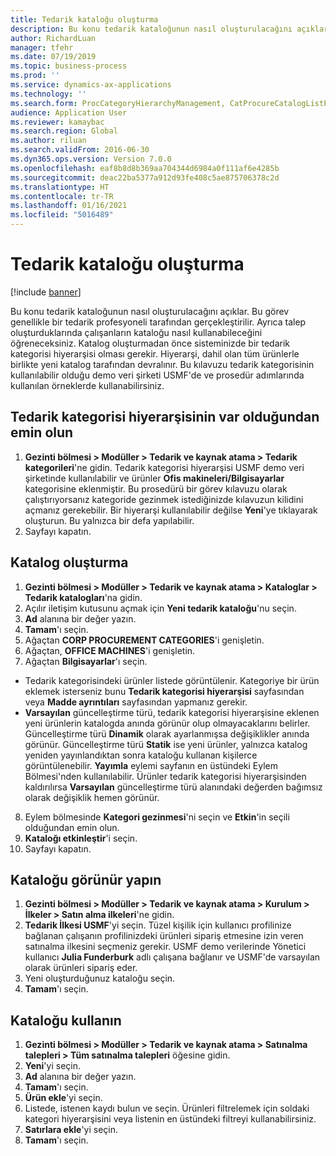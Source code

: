 ```yaml
---
title: Tedarik kataloğu oluşturma
description: Bu konu tedarik kataloğunun nasıl oluşturulacağını açıklar.
author: RichardLuan
manager: tfehr
ms.date: 07/19/2019
ms.topic: business-process
ms.prod: ''
ms.service: dynamics-ax-applications
ms.technology: ''
ms.search.form: ProcCategoryHierarchyManagement, CatProcureCatalogListPage, CatProcureCatalogCreate, CatProcureCatalogEdit, SysPolicyListPage, SysPolicy, CatCatalogPolicyRule, PurchReqTableListPage, PurchReqCreate, PurchReqTable, PurchReqAddItem
audience: Application User
ms.reviewer: kamaybac
ms.search.region: Global
ms.author: riluan
ms.search.validFrom: 2016-06-30
ms.dyn365.ops.version: Version 7.0.0
ms.openlocfilehash: eaf8b8d8b369aa704344d6984a0f111af6e4285b
ms.sourcegitcommit: deac22ba5377a912d93fe408c5ae875706378c2d
ms.translationtype: HT
ms.contentlocale: tr-TR
ms.lasthandoff: 01/16/2021
ms.locfileid: "5016489"
---
```

# <a name="create-a-procurement-catalog"></a>Tedarik kataloğu oluşturma

[!include [banner](../../includes/banner.md)]

Bu konu tedarik kataloğunun nasıl oluşturulacağını açıklar. Bu görev genellikle bir tedarik profesyoneli tarafından gerçekleştirilir. Ayrıca talep oluşturduklarında çalışanların kataloğu nasıl kullanabileceğini öğreneceksiniz. Katalog oluşturmadan önce sisteminizde bir tedarik kategorisi hiyerarşisi olması gerekir. Hiyerarşi, dahil olan tüm ürünlerle birlikte yeni katalog tarafından devralınır. Bu kılavuzu tedarik kategorisinin kullanılabilir olduğu demo veri şirketi USMF'de ve prosedür adımlarında kullanılan örneklerde kullanabilirsiniz.


## <a name="ensure-that-a-procurement-category-hierarchy-exists"></a>Tedarik kategorisi hiyerarşisinin var olduğundan emin olun
1. **Gezinti bölmesi > Modüller > Tedarik ve kaynak atama > Tedarik kategorileri**'ne gidin. Tedarik kategorisi hiyerarşisi USMF demo veri şirketinde kullanılabilir ve ürünler **Ofis makineleri/Bilgisayarlar** kategorisine eklenmiştir. Bu prosedürü bir görev kılavuzu olarak çalıştırıyorsanız kategoride gezinmek istediğinizde kılavuzun kilidini açmanız gerekebilir. Bir hiyerarşi kullanılabilir değilse **Yeni**'ye tıklayarak oluşturun. Bu yalnızca bir defa yapılabilir.  
2. Sayfayı kapatın.

## <a name="create-a-catalog"></a>Katalog oluşturma
1. **Gezinti bölmesi > Modüller > Tedarik ve kaynak atama > Kataloglar > Tedarik katalogları**'na gidin.
2. Açılır iletişim kutusunu açmak için **Yeni tedarik kataloğu**'nu seçin.
3. **Ad** alanına bir değer yazın.
4. **Tamam**'ı seçin.
5. Ağaçtan **CORP PROCUREMENT CATEGORIES**'i genişletin.
6. Ağaçtan, **OFFICE MACHINES**'i genişletin.
7. Ağaçtan **Bilgisayarlar**'ı seçin.

  - Tedarik kategorisindeki ürünler listede görüntülenir. Kategoriye bir ürün eklemek isterseniz bunu **Tedarik kategorisi hiyerarşisi** sayfasından veya **Madde ayrıntıları** sayfasından yapmanız gerekir.  
  - **Varsayılan** güncelleştirme türü, tedarik kategorisi hiyerarşisine eklenen yeni ürünlerin katalogda anında görünür olup olmayacaklarını belirler. Güncelleştirme türü **Dinamik** olarak ayarlanmışsa değişiklikler anında görünür. Güncelleştirme türü **Statik** ise yeni ürünler, yalnızca katalog yeniden yayınlandıktan sonra kataloğu kullanan kişilerce görüntülenebilir. **Yayımla** eylemi sayfanın en üstündeki Eylem Bölmesi'nden kullanılabilir. Ürünler tedarik kategorisi hiyerarşisinden kaldırılırsa **Varsayılan** güncelleştirme türü alanındaki değerden bağımsız olarak değişiklik hemen görünür.  

8. Eylem bölmesinde **Kategori gezinmesi**'ni seçin ve **Etkin**'in seçili olduğundan emin olun.
9. **Kataloğı etkinleştir**'i seçin.
10. Sayfayı kapatın.

## <a name="make-the-catalog-visible"></a>Kataloğu görünür yapın
1. **Gezinti bölmesi > Modüller > Tedarik ve kaynak atama > Kurulum > İlkeler > Satın alma ilkeleri**'ne gidin.
2. **Tedarik İlkesi USMF**'yi seçin. Tüzel kişilik için kullanıcı profilinize bağlanan çalışanın profilinizdeki ürünleri sipariş etmesine izin veren satınalma ilkesini seçmeniz gerekir. USMF demo verilerinde Yönetici kullanıcı **Julia Funderburk** adlı çalışana bağlanır ve USMF'de varsayılan olarak ürünleri sipariş eder.  
3. Yeni oluşturduğunuz kataloğu seçin.
4. **Tamam**'ı seçin.

## <a name="use-the-catalog"></a>Kataloğu kullanın
1. **Gezinti bölmesi > Modüller > Tedarik ve kaynak atama > Satınalma talepleri > Tüm satınalma talepleri** öğesine gidin.
2. **Yeni**'yi seçin.
3. **Ad** alanına bir değer yazın.
4. **Tamam**'ı seçin.
5. **Ürün ekle**'yi seçin.
6. Listede, istenen kaydı bulun ve seçin. Ürünleri filtrelemek için soldaki kategori hiyerarşisini veya listenin en üstündeki filtreyi kullanabilirsiniz.  
7. **Satırlara ekle**'yi seçin.
8. **Tamam**'ı seçin.

